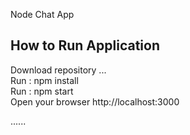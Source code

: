 Node Chat App <br>

## How to Run Application

Download repository ...<br>
Run : npm install<br>
Run : npm start<br>
Open your browser http://localhost:3000<br>

......
